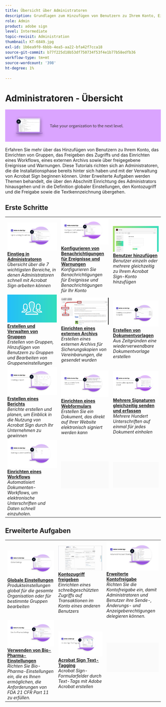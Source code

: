```yaml
---
title: Übersicht über Administratoren
description: Grundlagen zum Hinzufügen von Benutzern zu Ihrem Konto, Einrichten von Gruppen, Freigeben des Zugriffs und Einrichten eines Workflows, eines externen Archivs sowie von freigegebenen Ereignissen und Benachrichtigungen
role: Admin
product: adobe sign
level: Intermediate
topic-revisit: Administration
thumbnail: KT-6849.jpg
exl-id: 1b6ea9f0-6bbb-4ea5-aa22-bfa42f7cca18
source-git-commit: b77f225d18b53df750734f53f4e1b77b58edfb36
workflow-type: tm+mt
source-wordcount: '398'
ht-degree: 1%

---
```


# Administratoren - Übersicht

![Administratorabbild für Sign](../assets/Hero-Admin.png)

Erfahren Sie mehr über das Hinzufügen von Benutzern zu Ihrem Konto, das Einrichten von Gruppen, das Freigeben des Zugriffs und das Einrichten eines Workflows, eines externen Archivs sowie über freigegebene Ereignisse und Warnungen. Diese Tutorials richten sich an Administratoren, die die Installationsphase bereits hinter sich haben und mit der Verwaltung von Acrobat Sign beginnen können. Unter Erweiterte Aufgaben werden Themen behandelt, die über den Abschnitt Einrichtung des Administrators hinausgehen und in die Definition globaler Einstellungen, den Kontozugriff und die Freigabe sowie die Textkennzeichnung übergehen.

## Erste Schritte

<table style="table-layout:fixed">
<tr>
  <td>
    <a href="up-and-running-admin.md">
      <img alt="Einstieg in Administratoren" src="../assets/Up-Running.png" />
    </a>
    <div>
    <a href="up-and-running-admin.md"><strong>Einstieg in Administratoren</strong></a>
    </div>
    <em>Übersicht über die 7 wichtigsten Bereiche, in denen Administratoren schnell mit Acrobat Sign arbeiten können</em>
    <br>
  </td>
  <td>
    <a href="set-up-shared-events-and-alert.md">
      <img alt="Einrichten von freigegebenen Ereignissen und Warnungen" src="../assets/Notifications_1280.png" />
    </a>
    <div>
    <a href="set-up-shared-events-and-alert.md"><strong>Konfigurieren von Benachrichtigungen für Ereignisse und Warnungen</strong></a>
    </div>
    <em>Konfigurieren Sie Benachrichtigungen für Ereignisse und Benachrichtigungen für Ihr Konto</em>
    <br>
  </td>
  <td>
    <a href="add-users-to-your-account.md">
      <img alt="Hinzufügen von Benutzern" src="../assets/Adding-Users.png" />
    </a>
    <div>
    <a href="add-users-to-your-account.md"><strong>Benutzer hinzufügen</strong></a>
    </div>
    <em>Benutzer einzeln oder mehrere gleichzeitig zu Ihrem Acrobat Sign-Konto hinzufügen</em>
    <br>
  </td>
</tr>
<tr>
  <td>
    <a href="create-and-manage-groups.md">
      <img alt="Erstellen und Verwalten von Gruppen" src="../assets/Creating-Groups.png" />
    </a>
    <div>
    <a href="create-and-manage-groups.md"><strong>Erstellen und Verwalten von Gruppen</strong></a>
    </div>
    <em>Erstellen von Gruppen, Hinzufügen von Benutzern zu Gruppen und Bearbeiten von Gruppeneinstellungen</em>
    <br>
  </td>
  <td>
    <a href="set-up-your-external-archive.md">
      <img alt="Einrichten eines externen Archivs" src="../assets/ExternalArchive.png" />
    </a>
    <div>
    <a href="set-up-your-external-archive.md"><strong>Einrichten eines externen Archivs</strong></a>
    </div>
    <em>Erstellen eines externen Archivs für Sicherungskopien von Vereinbarungen, die gesendet wurden</em>
    <br>
  </td>
  <td>
    <a href="../sign-advanced-users/create-a-template.md">
      <img alt="Erstellen von Dokumentvorlagen" src="../assets/Template.png" />
    </a>
    <div>
    <a href="../sign-advanced-users/create-a-template.md"><strong>Erstellen von Dokumentvorlagen</strong></a>
    </div>
    <em>Aus Zeitgründen eine wiederverwendbare Dokumentvorlage erstellen</em>
    <br>
  </td>
</tr>
<tr>
  <td>
    <a href="create-a-report.md">
      <img alt="Erstellen eines Berichts" src="../assets/Report.png" />
    </a>
    <div>
    <a href="create-a-report.md"><strong>Erstellen eines Berichts</strong></a>
    </div>
    <em>Berichte erstellen und planen, um Einblick in die Nutzung von Acrobat Sign durch Ihr Unternehmen zu gewinnen</em>
    <br>
  </td>
  <td>
    <a href="../sign-advanced-users/webform.md">
      <img alt="Einrichten eines Webformulars" src="../assets/Webform.png" />
    </a>
    <div>
    <a href="../sign-advanced-users/webform.md"><strong>Einrichten eines Webformulars</strong></a>
    </div>
    <em>Erstellen Sie ein Dokument, das direkt auf Ihrer Website elektronisch signiert werden kann</em>
    <br>
  </td>
  <td>
    <a href="../sign-advanced-users/megasign.md">
      <img alt="Mehrere Signaturen gleichzeitig senden und erfassen" src="../assets/Megasign.png" />
    </a>
    <div>
    <a href="../sign-advanced-users/megasign.md"><strong>Mehrere Signaturen gleichzeitig senden und erfassen</strong></a>
    </div>
    <em>Mehrere Hundert Unterschriften auf einmal für jedes Dokument einholen</em>
    <br>
  </td>
</tr>
<tr>
  <td>
    <a href="building-a-custom-workflow.md">
      <img alt="Einrichten eines Workflows" src="../assets/BuildingWorkflow.png" />
    </a>
    <div>
    <a href="building-a-custom-workflow.md"><strong>Einrichten eines Workflows</strong></a>
    </div>
    <em>Automatisiert Dokumenten-Workflows, um elektronische Unterschriften und Daten schnell einzuholen.</em>
    <br>
  </td>
  <td>
    <img alt="Spacer" src="../assets/Grayspacer.png" />
    <div>
    <br>
  </td>
  <td>
    <img alt="Spacer" src="../assets/Grayspacer.png" />
    <div>
    <br>
  </td>
</tr>
</table>

## Erweiterte Aufgaben

<table style="table-layout:fixed">
<tr>
  <td>
    <a href="learn-about-global-settings.md">
      <img alt="Globale Einstellungen" src="../assets/GlobalSettings_1280.png">
    </a>
    <div>
    <a href="learn-about-global-settings.md"><strong>Globale Einstellungen</strong></a>
    </div>
    <em>Produkteinstellungen global für die gesamte Organisation oder für bestimmte Gruppen bearbeiten</em>
    <br>
  </td>
  <td>
    <a href="share-account-access.md">
      <img alt="Kontozugriff freigeben" src="../assets/SharingAccess.png" />
    </a>  
    <div>
    <a href="share-account-access.md"><strong>Kontozugriff freigeben</strong></a>
    </div>
    <em>Einrichten eines schreibgeschützten Zugriffs auf Transaktionen im Konto eines anderen Benutzers</em>
    <br>
  </td>
  <td>
    <a href="advanced-account-sharing.md">
      <img alt="Erweiterte Kontofreigabe" src="../assets/AdvancedSharing_1280.png" />
    </a>
    <div>
    <a href="advanced-account-sharing.md"><strong>Erweiterte Kontofreigabe</strong></a>
    </div>
    <em>Richten Sie die Kontofreigabe ein, damit Administratoren und Benutzer ihre Sende-, Änderungs- und Anzeigeberechtigungen delegieren können.</em>
    <br>
  </td>
</tr>
<tr>
  <td>
    <a href="use-bio-pharma-settings.md">
      <img alt="Verwenden von Bio-Pharma-Einstellungen" src="../assets/Bio_1280.png" />
    </a>
    <div>
    <a href="use-bio-pharma-settings.md"><strong>Verwenden von Bio-Pharma-Einstellungen</strong></a>
    </div>
    <em>Richten Sie Bio-Pharma-Einstellungen ein, die es Ihnen ermöglichen, die Anforderungen von FDA 21 CFR Part 11 zu erfüllen.</em>
    <br>
  </td> 
  <td>
     <a href="../sign-advanced-users/adobe-sign-text-tagging.md">
      <img alt="Acrobat Sign Text-Tagging" src="../assets/Text-Tagging.png" />
    </a>
    <div>
    <a href="../sign-advanced-users/adobe-sign-text-tagging.md"><strong>Acrobat Sign Text-Tagging</strong></a>
    <div>
    <em>Acrobat Sign-Formularfelder durch Text-Tags mit Adobe Acrobat erstellen</em>
    <br>
  </td>
  <td>
    <img alt="Spacer" src="../assets/Grayspacer.png" />
    <div>
    <br>
  </td>
</tr>
</table>
